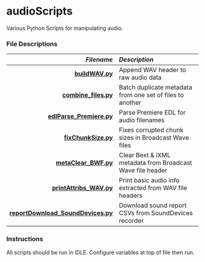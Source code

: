 # audioScripts
Various Python Scripts for manipulating audio.

### File Descriptions
*Filename* | *Description*
-----:|:-----
**[buildWAV.py](buildWAV.py)** | Append WAV header to raw audio data
**[combine_files.py](combine_files.py)** | Batch duplicate metadata from one set of files to another
**[edlParse_Premiere.py](edlParse_Premiere.py)** | Parse Premiere EDL for audio filenames
**[fixChunkSize.py](fixChunkSize.py)** | Fixes corrupted chunk sizes in Broadcast Wave files
**[metaClear_BWF.py](metaClear_BWF.py)** | Clear Bext & iXML metadata from Broadcast Wave file header
**[printAttribs_WAV.py](printAttribs_WAV.py)** | Print basic audio info extracted from WAV file headers
**[reportDownload_SoundDevices.py](reportDownload_SoundDevices.py)** | Download sound report CSVs from SoundDevices recorder

### Instructions
All scripts should be run in IDLE.
Configure variables at top of file then run.
